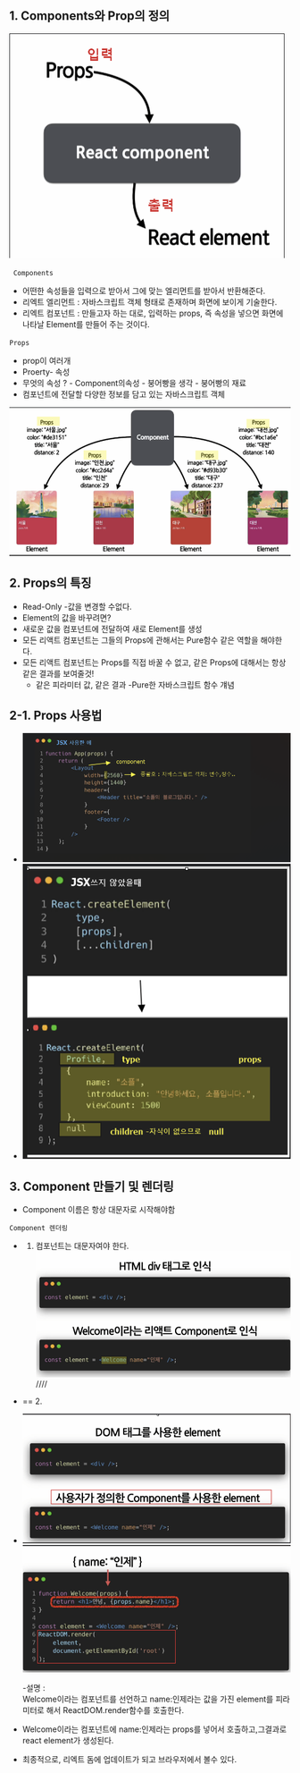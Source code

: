 ## 1. Components와 Prop의 정의

![alt text](image-1.png)

` Components`

- 어떤한 속성들을 입력으로 받아서 그에 맞는 엘리먼트를 받아서 반환해준다.
- 리엑트 엘리먼트 : 자바스크립트 객체 형태로 존재하며 화면에 보이게 기술한다.
- 리엑트 컴포넌트 : 만들고자 하는 대로, 입력하는 props, 즉 속성을 넣으면 화면에 나타날 Element를 만들어 주는 것이다.

`Props`

- prop이 여러개
- Proerty- 속성
- 무엇의 속성 ? - Component의속성 - 붕어빵을 생각 - 붕어빵의 재료
- 컴포넌트에 전달할 다양한 정보를 담고 있는 자바스크립트 객체

![alt text](image-2.png)

## 2. Props의 특징

- Read-Only -값을 변경할 수없다.
- Element의 값을 바꾸려면?
- 새로운 값을 컴포넌트에 전달하여 새로 Element를 생성
- 모든 리액트 컴포넌트는 그들의 Props에 관해서는 Pure함수 같은 역할을 해야한다.
- 모든 리액트 컴포넌트는 Props를 직접 바꿀 수 없고, 같은 Props에 대해서는 항상 같은 결과를 보여줄것!
  - 같은 피라미터 값, 같은 결과 -Pure한 자바스크립트 함수 걔념

## 2-1. Props 사용법

- ![alt text](image-3.png)
- ![alt text](image-4.png)

## 3. Component 만들기 및 렌더링

- Component 이름은 항상 대문자로 시작해야함

`Component 렌더링`

- 1. 컴포넌트는 대문자여야 한다.
     ![alt text](image-5.png)
     ////
- == 2.
- ![alt text](image-6.png)
  ![alt text](image-7.png)

  -설명 : <br>
  Welcome이라는 컴포넌트를 선언하고 name:인제라는 값을 가진 element를 피라미터로 해서 ReactDOM.render함수를 호출한다.

- Welcome이라는 컴포넌트에 name:인제라는 props를 넣어서 호출하고,그결과로 react element가 생성된다.
- 최종적으로, 리엑트 돔에 업데이트가 되고 브라우저에서 볼수 있다.
